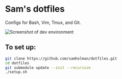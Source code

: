 # Sam's dotfiles
Configs for Bash, Vim, Tmux, and Git.

![Screenshot of dev environment](https://samholman.com/files/dev-environment.png)

## To set up:
```bash
git clone https://github.com/samholman/dotfiles.git
cd dotfiles
git submodule update --init --recursive
./setup.sh
```


